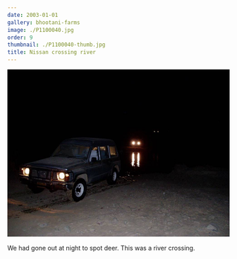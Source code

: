 ```yaml
---
date: 2003-01-01
gallery: bhootani-farms
image: ./P1100040.jpg
order: 9
thumbnail: ./P1100040-thumb.jpg
title: Nissan crossing river
---
```


![Nissan crossing river](./P1100040.jpg)

We had gone out at night to spot deer. This was a river crossing.